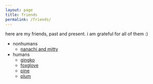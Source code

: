 ```yaml
---
layout: page
title: friends
permalink: /friends/
---
```


here are my friends, past and present. i am grateful for all of them :)

- nonhumans
  - [nanachi and mitty](nanachimitty)
- humans
  - [gingko](gingko) 
  - [foxglove](foxglove)
  - [pine](pine)
  - [plum](plum)